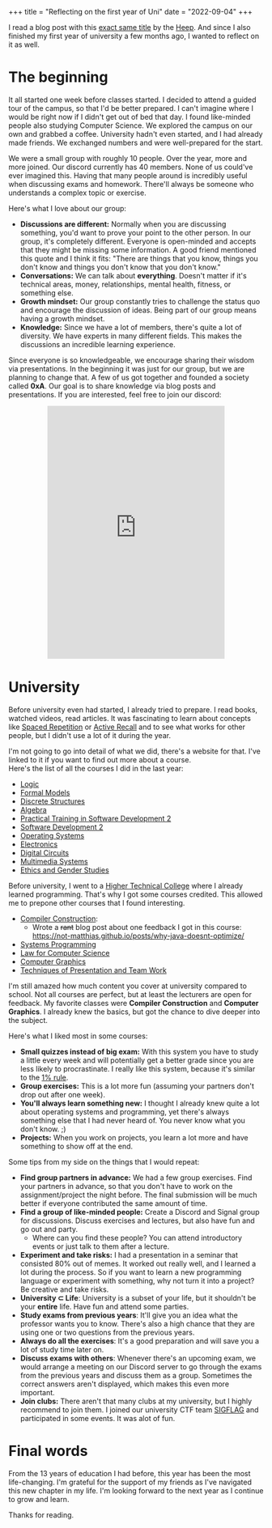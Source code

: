 +++
title = "Reflecting on the first year of Uni"
date = "2022-09-04"
+++

I read a blog post with this [exact same title](https://blaz.is/blog/post/first-year-of-uni/) by the [Heep](github.com/h33p). And since I also finished my first year of university a few months ago, I wanted to reflect on it as well. 


# The beginning

It all started one week before classes started. I decided to attend a guided tour of the campus, so that I'd be better prepared. I can't imagine where I would be right now if I didn't get out of bed that day. I found like-minded people also studying Computer Science. We explored the campus on our own and grabbed a coffee. University hadn't even started, and I had already made friends. We exchanged numbers and were well-prepared for the start. 

We were a small group with roughly 10 people. Over the year, more and more joined. Our discord currently has 40 members. None of us could've ever imagined this. Having that many people around is incredibly useful when discussing exams and homework. There'll always be someone who understands a complex topic or exercise. 

Here's what I love about our group: 
- **Discussions are different:** Normally when you are discussing something, you'd want to prove your point to the other person. In our group, it's completely different. Everyone is open-minded and accepts that they might be missing some information. A good friend mentioned this quote and I think it fits: "There are things that you know, things you don't know and things you don't know that you don't know."
- **Conversations:** We can talk about **everything**. Doesn't matter if it's technical areas, money, relationships, mental health, fitness, or something else. 
- **Growth mindset:** Our group constantly tries to challenge the status quo and encourage the discussion of ideas. Being part of our group means having a growth mindset. 
- **Knowledge:** Since we have a lot of members, there's quite a lot of diversity. We have experts in many different fields. This makes the discussions an incredible learning experience.  

Since everyone is so knowledgeable, we encourage sharing their wisdom via presentations. In the beginning it was just for our group, but we are planning to change that. A few of us got together and founded a society called **0xA**. Our goal is to share knowledge via blog posts and presentations. If you are interested, feel free to join our discord:  

<div style="display: flex; justify-content: center">
    <iframe src="https://discord.com/widget?id=1003680219388985404&theme=dark" width="350" height="500" allowtransparency="true" frameborder="0" sandbox="allow-popups allow-popups-to-escape-sandbox allow-same-origin allow-scripts"></iframe>
</div>

# University

Before university even had started, I already tried to prepare. I read books, watched videos, read articles. It was fascinating to learn about concepts like [Spaced Repetition](https://en.wikipedia.org/wiki/Spaced_repetition) or [Active Recall](https://en.wikipedia.org/wiki/Testing_effect) and to see what works for other people, but I didn't use a lot of it during the year. 

I'm not going to go into detail of what we did, there's a website for that. I've linked to it if you want to find out more about a course.  
Here's the list of all the courses I did in the last year: 

- [Logic](https://studienhandbuch.jku.at/144773)
- [Formal Models](https://studienhandbuch.jku.at/144771)
- [Discrete Structures](https://studienhandbuch.jku.at/144769)
- [Algebra](https://studienhandbuch.jku.at/144763)
- [Practical Training in Software Development 2](https://studienhandbuch.jku.at/144790)
- [Software Development 2](https://studienhandbuch.jku.at/144796)
- [Operating Systems](https://studienhandbuch.jku.at/144800)
- [Electronics](https://studienhandbuch.jku.at/144782)
- [Digital Circuits](https://studienhandbuch.jku.at/144778)
- [Multimedia Systems](https://studienhandbuch.jku.at/144809)
- [Ethics and Gender Studies](https://studienhandbuch.jku.at/144822)

Before university, I went to a [Higher Technical College](https://en.wikipedia.org/wiki/H%C3%B6here_Technische_Lehranstalt) where I already learned programming. That's why I got some courses credited. This allowed me to prepone other courses that I found interesting. 
- [Compiler Construction](https://studienhandbuch.jku.at/144803):
	- Wrote a ~~rant~~ blog post about one feedback I got in this course: https://not-matthias.github.io/posts/why-java-doesnt-optimize/
- [Systems Programming](https://studienhandbuch.jku.at/144797)
- [Law for Computer Science](https://studienhandbuch.jku.at/144828)
- [Computer Graphics](https://studienhandbuch.jku.at/144814)
- [Techniques of Presentation and Team Work](https://studienhandbuch.jku.at/144827)


I'm still amazed how much content you cover at university compared to school. Not all courses are perfect, but at least the lecturers are open for feedback. My favorite classes were **Compiler Construction** and **Computer Graphics**. I already knew the basics, but got the chance to dive deeper into the subject. 

Here's what I liked most in some courses: 
- **Small quizzes instead of big exam:** With this system you have to study a little every week and will potentially get a better grade since you are less likely to procrastinate. I really like this system, because it's similar to the [1% rule](https://jamesclear.com/the-1-percent-rule). 
- **Group exercises:** This is a lot more fun (assuming your partners don't drop out after one week). 
- **You'll always learn something new:** I thought I already knew quite a lot about operating systems and programming, yet there's always something else that I had never heard of. You never know what you don't know. ;)
- **Projects:** When you work on projects, you learn a lot more and have something to show off at the end. 

Some tips from my side on the things that I would repeat:
- **Find group partners in advance:** We had a few group exercises. Find your partners in advance, so that you don't have to work on the assignment/project the night before. The final submission will be much better if everyone contributed the same amount of time. 
- **Find a group of like-minded people:** Create a Discord and Signal group for discussions. Discuss exercises and lectures, but also have fun and go out and party. 
	- Where can you find these people? You can attend introductory events or just talk to them after a lecture. 
- **Experiment and take risks:** I had a presentation in a seminar that consisted 80% out of memes. It worked out really well, and I learned a lot during the process. So if you want to learn a new programming language or experiment with something, why not turn it into a project? Be creative and take risks. 
- **University ⊂ Life**: University is a subset of your life, but it shouldn't be your **entire** life. Have fun and attend some parties. 
- **Study exams from previous years**: It'll give you an idea what the professor wants you to know. There's also a high chance that they are using one or two questions from the previous years. 
- **Always do all the exercises**: It's a good preparation and will save you a lot of study time later on. 
- **Discuss exams with others**: Whenever there's an upcoming exam, we would arrange a meeting on our Discord server to go through the exams from the previous years and discuss them as a group. Sometimes the correct answers aren't displayed, which makes this even more important. 
- **Join clubs:** There aren't that many clubs at my university, but I highly recommend to join them. I joined our university CTF team [SIGFLAG](https://sigflag.at/) and participated in some events. It was alot of fun.  

# Final words

From the 13 years of education I had before, this year has been the most life-changing. I'm grateful for the support of my friends as I've navigated this new chapter in my life. I'm looking forward to the next year as I continue to grow and learn.

Thanks for reading.
